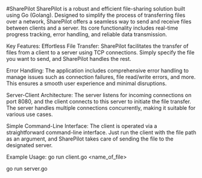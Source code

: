 #SharePilot
SharePilot is a robust and efficient file-sharing solution built using Go (Golang). Designed to simplify the process of transferring files over a network, SharePilot offers a seamless way to send and receive files between clients and a server. Its core functionality includes real-time progress tracking, error handling, and reliable data transmission.

Key Features:
Effortless File Transfer: SharePilot facilitates the transfer of files from a client to a server using TCP connections. Simply specify the file you want to send, and SharePilot handles the rest.

Error Handling: The application includes comprehensive error handling to manage issues such as connection failures, file read/write errors, and more. This ensures a smooth user experience and minimal disruptions.

Server-Client Architecture: The server listens for incoming connections on port 8080, and the client connects to this server to initiate the file transfer. The server handles multiple connections concurrently, making it suitable for various use cases.

Simple Command-Line Interface: The client is operated via a straightforward command-line interface. Just run the client with the file path as an argument, and SharePilot takes care of sending the file to the designated server.

Example Usage:
go run client.go <name_of_file>

go run server.go
